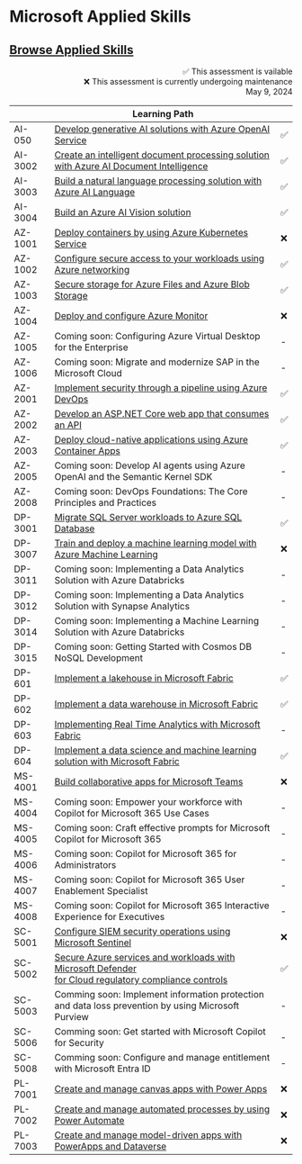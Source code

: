 # Microsoft Applied Skills

## [Browse Applied Skills](https://learn.microsoft.com/en-us/credentials/browse/?credential_types=applied%20skills)

<p align="right">
    ✅ This assessment is vailable <br>
    ❌ This assessment is currently undergoing maintenance <br>
    May 9, 2024
</p>


|          | Learning Path                                                                                                        |     |
| -------- | -------------------------------------------------------------------------------------------------------------------- | --- |
| AI-050   | [Develop generative AI solutions with Azure OpenAI Service][050 LP]                                                  | ✅ |
| AI-3002  | [Create an intelligent document processing solution with Azure AI Document Intelligence][3002 LP]                    | ✅ |
| AI-3003  | [Build a natural language processing solution with Azure AI Language][3003 LP]                                       | ✅ |
| AI-3004  | [Build an Azure AI Vision solution][3004 LP]                                                                         | ✅ |
| AZ-1001  | [Deploy containers by using Azure Kubernetes Service][1001 LP]                                                       | ❌ |
| AZ-1002  | [Configure secure access to your workloads using Azure networking][1002 LP]                                          | ✅ |
| AZ-1003  | [Secure storage for Azure Files and Azure Blob Storage][1003 LP]                                                     | ✅ |
| AZ-1004  | [Deploy and configure Azure Monitor][1004 LP]                                                                        | ❌ |
| AZ-1005  | Coming soon: Configuring Azure Virtual Desktop for the Enterprise                                                    | - |
| AZ-1006  | Coming soon: Migrate and modernize SAP in the Microsoft Cloud                                                        | - |
| AZ-2001  | [Implement security through a pipeline using Azure DevOps][2001 LP]                                                  | ✅ |
| AZ-2002  | [Develop an ASP.NET Core web app that consumes an API][2002 LP]                                                      | ✅ |
| AZ-2003  | [Deploy cloud-native applications using Azure Container Apps][2003 LP]                                               | ✅ |
| AZ-2005  | Coming soon: Develop AI agents using Azure OpenAI and the Semantic Kernel SDK                                        | - |
| AZ-2008  | Coming soon: DevOps Foundations: The Core Principles and Practices                                                   | - |
| DP-3001  | [Migrate SQL Server workloads to Azure SQL Database][3001 LP]                                                        | ✅ |
| DP-3007  | [Train and deploy a machine learning model with Azure Machine Learning][3007 LP]                                     | ❌ |
| DP-3011  | Coming soon: Implementing a Data Analytics Solution with Azure Databricks                                            | - |
| DP-3012  | Coming soon: Implementing a Data Analytics Solution with Synapse Analytics                                           | - |
| DP-3014  | Coming soon: Implementing a Machine Learning Solution with Azure Databricks                                          | - |
| DP-3015  | Coming soon: Getting Started with Cosmos DB NoSQL Development                                                        | - |
| DP-601   | [Implement a lakehouse in Microsoft Fabric][601 LP]                                                                  | ✅ |
| DP-602   | [Implement a data warehouse in Microsoft Fabric][602 LP]                                                             | ✅ |
| DP-603   | [Implementing Real Time Analytics with Microsoft Fabric][603 LP]                                                     | - |
| DP-604   | [Implement a data science and machine learning solution with Microsoft Fabric][604 LP]                               | ✅ |
| MS-4001  | [Build collaborative apps for Microsoft Teams][4001 LP]                                                              | ❌ |
| MS-4004  | Coming soon: Empower your workforce with Copilot for Microsoft 365 Use Cases                                         | - |
| MS-4005  | Coming soon: Craft effective prompts for Microsoft Copilot for Microsoft 365                                         | - |
| MS-4006  | Coming soon: Copilot for Microsoft 365 for Administrators                                                            | - |
| MS-4007  | Coming soon: Copilot for Microsoft 365 User Enablement Specialist                                                    | - |
| MS-4008  | Coming soon: Copilot for Microsoft 365 Interactive Experience for Executives                                         | - |
| SC-5001  | [Configure SIEM security operations using Microsoft Sentinel][5001 LP]                                               | ❌ |
| SC-5002  | [Secure Azure services and workloads with Microsoft Defender <br> for Cloud regulatory compliance controls][5002 LP] | ✅ |
| SC-5003  | Comming soon: Implement information protection and data loss prevention by using Microsoft Purview                   | - |
| SC-5006  | Comming soon: Get started with Microsoft Copilot for Security                                                        | - |
| SC-5008  | Comming soon: Configure and manage entitlement with Microsoft Entra ID                                               | - |
| PL-7001  | [Create and manage canvas apps with Power Apps][7001 LP]                                                             | ❌ |
| PL-7002  | [Create and manage automated processes by using Power Automate][7002 LP]                                             | ❌ |
| PL-7003  | [Create and manage model-driven apps with PowerApps and Dataverse][7003 LP]                                          | ❌ |


[050 LP]:    https://learn.microsoft.com/en-us/credentials/applied-skills/develop-generative-ai-solutions-with-azure-openai-service/
[1001 LP]:   https://learn.microsoft.com/en-us/credentials/applied-skills/deploy-containers-by-using-azure-kubernetes-service/
[1002 LP]:   https://learn.microsoft.com/en-us/credentials/applied-skills/configure-secure-workloads-use-azure-virtual-networking/
[1003 LP]:   https://learn.microsoft.com/en-us/credentials/applied-skills/secure-storage-azure-files-azure-blob-storage/
[1004 LP]:   https://learn.microsoft.com/en-us/credentials/applied-skills/deploy-and-configure-azure-monitor/
[2001 LP]:   https://learn.microsoft.com/en-us/credentials/applied-skills/implement-security-through-pipeline-using-devops/
[2002 LP]:   https://learn.microsoft.com/en-us/credentials/applied-skills/develop-an-aspnet-core-web-app-that-consumes-an-api/
[2003 LP]:   https://learn.microsoft.com/en-us/credentials/applied-skills/deploy-cloud-native-apps-using-azure-container-apps/
[2005 LP]:   https://learn.microsoft.com/en-us/training/paths/develop-ai-agents-azure-open-ai-semantic-kernel-sdk/
[2008 LP]:   ./
[3001 LP]:   https://learn.microsoft.com/en-us/credentials/applied-skills/migrate-sql-workloads-azure-sql-database/
[3002 LP]:   https://learn.microsoft.com/en-us/credentials/applied-skills/create-intelligent-document-solution-azure-ai/
[3003 LP]:   https://learn.microsoft.com/en-us/credentials/applied-skills/build-natural-language-solution-azure-ai/
[3004 LP]:   https://learn.microsoft.com/en-us/credentials/applied-skills/build-azure-ai-vision-solution/
[3007 LP]:   https://learn.microsoft.com/en-us/credentials/applied-skills/train-and-deploy-a-machine-learning-model-with-azure-machine-learning/
[601 LP]:    https://learn.microsoft.com/en-us/credentials/applied-skills/implement-lakehouse-microsoft-fabric/
[602 LP]:    https://learn.microsoft.com/en-us/credentials/applied-skills/work-with-data-warehouses-using-microsoft-fabric/
[603 LP]:    ./
[604 LP]:    https://learn.microsoft.com/en-us/credentials/applied-skills/implement-a-data-science-and-machine-learning-solution-with-microsoft-fabric/
[4001 LP]:   https://learn.microsoft.com/en-us/credentials/applied-skills/build-collaborative-apps-microsoft-teams/
[4004 LP]:   ./
[4005 LP]:   ./
[4006 LP]:   https://learn.microsoft.com/en-us/training/courses/ms-4006
[4007 LP]:   ./
[4008 LP]:   ./
[5001 LP]:   https://learn.microsoft.com/en-us/credentials/applied-skills/configure-siem-security-operations-using-microsoft-sentinel/
[5002 LP]:   https://learn.microsoft.com/en-us/credentials/applied-skills/secure-azure-services-and-workloads-with-microsoft-defender-for-cloud-regulatory-compliance-controls/
[5003 LP]:   ./
[5006 LP]:   ./
[5008 LP]:   ./
[7001 LP]:   https://learn.microsoft.com/en-us/credentials/applied-skills/create-manage-canvas-apps-power-apps/
[7002 LP]:   https://learn.microsoft.com/en-us/credentials/applied-skills/create-and-manage-automated-processes-with-power-automate/
[7003 LP]:   https://learn.microsoft.com/en-us/credentials/applied-skills/create-and-manage-model-driven-apps-with-power-apps-and-dataverse/   